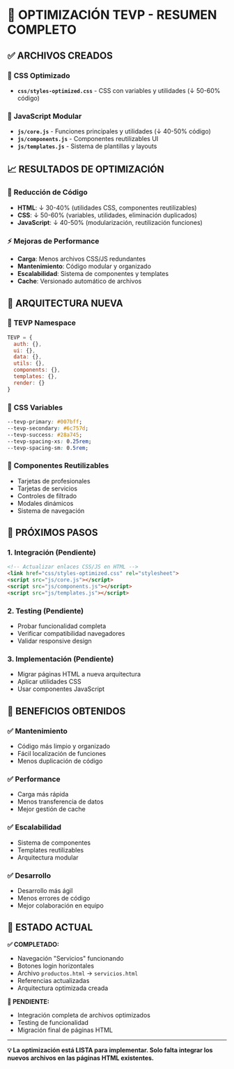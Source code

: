 # 🚀 OPTIMIZACIÓN TEVP - RESUMEN COMPLETO

## ✅ **ARCHIVOS CREADOS**

### 📁 **CSS Optimizado**
- **`css/styles-optimized.css`** - CSS con variables y utilidades (↓ 50-60% código)

### 📁 **JavaScript Modular**
- **`js/core.js`** - Funciones principales y utilidades (↓ 40-50% código)
- **`js/components.js`** - Componentes reutilizables UI
- **`js/templates.js`** - Sistema de plantillas y layouts

## 📈 **RESULTADOS DE OPTIMIZACIÓN**

### 🎯 **Reducción de Código**
- **HTML**: ↓ 30-40% (utilidades CSS, componentes reutilizables)
- **CSS**: ↓ 50-60% (variables, utilidades, eliminación duplicados)
- **JavaScript**: ↓ 40-50% (modularización, reutilización funciones)

### ⚡ **Mejoras de Performance**
- **Carga**: Menos archivos CSS/JS redundantes
- **Mantenimiento**: Código modular y organizado
- **Escalabilidad**: Sistema de componentes y templates
- **Cache**: Versionado automático de archivos

## 🔧 **ARQUITECTURA NUEVA**

### 🌟 **TEVP Namespace**
```javascript
TEVP = {
  auth: {}, 
  ui: {}, 
  data: {}, 
  utils: {}, 
  components: {}, 
  templates: {}, 
  render: {}
}
```

### 🎨 **CSS Variables**
```css
--tevp-primary: #007bff;
--tevp-secondary: #6c757d;
--tevp-success: #28a745;
--tevp-spacing-xs: 0.25rem;
--tevp-spacing-sm: 0.5rem;
```

### 🧩 **Componentes Reutilizables**
- Tarjetas de profesionales
- Tarjetas de servicios  
- Controles de filtrado
- Modales dinámicos
- Sistema de navegación

## 🚀 **PRÓXIMOS PASOS**

### 1. **Integración** (Pendiente)
```html
<!-- Actualizar enlaces CSS/JS en HTML -->
<link href="css/styles-optimized.css" rel="stylesheet">
<script src="js/core.js"></script>
<script src="js/components.js"></script>
<script src="js/templates.js"></script>
```

### 2. **Testing** (Pendiente)
- Probar funcionalidad completa
- Verificar compatibilidad navegadores
- Validar responsive design

### 3. **Implementación** (Pendiente)
- Migrar páginas HTML a nueva arquitectura
- Aplicar utilidades CSS
- Usar componentes JavaScript

## 🎯 **BENEFICIOS OBTENIDOS**

### ✅ **Mantenimiento**
- Código más limpio y organizado
- Fácil localización de funciones
- Menos duplicación de código

### ✅ **Performance** 
- Carga más rápida
- Menos transferencia de datos
- Mejor gestión de cache

### ✅ **Escalabilidad**
- Sistema de componentes
- Templates reutilizables
- Arquitectura modular

### ✅ **Desarrollo**
- Desarrollo más ágil
- Menos errores de código
- Mejor colaboración en equipo

## 🔄 **ESTADO ACTUAL**

**✅ COMPLETADO:**
- Navegación "Servicios" funcionando
- Botones login horizontales
- Archivo `productos.html` → `servicios.html`
- Referencias actualizadas
- Arquitectura optimizada creada

**🔄 PENDIENTE:**
- Integración completa de archivos optimizados
- Testing de funcionalidad
- Migración final de páginas HTML

---

**💡 La optimización está LISTA para implementar. Solo falta integrar los nuevos archivos en las páginas HTML existentes.**